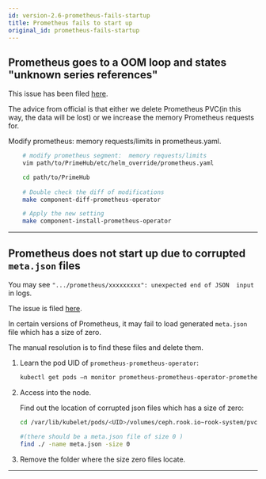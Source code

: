 ```yaml
---
id: version-2.6-prometheus-fails-startup
title: Prometheus fails to start up
original_id: prometheus-fails-startup
---
```


## Prometheus goes to a OOM loop and states "unknown series references"

This issue has been filed [here](https://github.com/prometheus/prometheus/issues/5560#issuecomment-537210222).

The advice from official is that either we delete Prometheus PVC(in this way, the data will be lost) or we increase the memory Prometheus requests for.

Modify prometheus:  memory requests/limits in prometheus.yaml.

```bash
    # modify prometheus segment:  memory requests/limits
    vim path/to/PrimeHub/etc/helm_override/prometheus.yaml

    cd path/to/PrimeHub
    
    # Double check the diff of modifications
    make component-diff-prometheus-operator

    # Apply the new setting
    make component-install-prometheus-operator
```

---

## Prometheus does not start up due to corrupted `meta.json` files

You may see `".../prometheus/xxxxxxxxx": unexpected end of JSON  input` in logs.

The issue is filed [here](https://github.com/prometheus/prometheus/issues/4058).

In certain versions of Prometheus, it may fail to load generated `meta.json` file which has a size of zero.

The manual resolution is to find these files and delete them.

1. Learn the pod UID of `prometheus-prometheus-operator`:

    ```bash
    kubectl get pods –n monitor prometheus-prometheus-operator-prometheus-xxx –o jsonpath={.metadata.uid}
    ```

2. Access into the node.

   Find out the location of corrupted json files which has a size of zero:

    ```bash
    cd /var/lib/kubelet/pods/<UID>/volumes/ceph.rook.io~rook-system/pvc-xxxxxxxxxxxxxx/prometheus-db

    #(there should be a meta.json file of size 0 )
    find ./ -name meta.json -size 0
    ```

3. Remove the folder where the size zero files locate.

---

